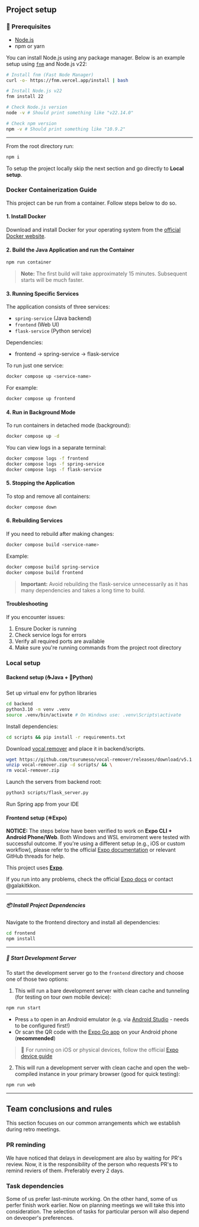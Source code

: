 ## Project setup

### 🧱  Prerequisites

- [Node.js](https://nodejs.org/en/)
- npm or yarn

You can install Node.js using any package manager. Below is an example setup using [`fnm`](https://github.com/Schniz/fnm) and Node.js v22:

```bash
# Install fnm (Fast Node Manager)
curl -o- https://fnm.vercel.app/install | bash

# Install Node.js v22
fnm install 22

# Check Node.js version
node -v # Should print something like "v22.14.0"

# Check npm version
npm -v # Should print something like "10.9.2"
```

---

From the root directory run:

```bash
npm i
```

To setup the project locally skip the next section and go directly to **Local setup**.

### Docker Containerization Guide

This project can be run from a container. Follow steps below to do so.

#### 1. Install Docker

Download and install Docker for your operating system from the [official Docker website](https://docs.docker.com/get-docker/).

#### 2. Build the Java Application and run the Container

```bash
npm run container
```

> **Note:** The first build will take approximately 15 minutes. Subsequent starts will be much faster.

#### 3. Running Specific Services

The application consists of three services:

- `spring-service` (Java backend)
- `frontend` (Web UI)
- `flask-service` (Python service)

Dependencies:

- frontend → spring-service → flask-service

To run just one service:

```bash
docker compose up <service-name>
```

For example:

```bash
docker compose up frontend
```

#### 4. Run in Background Mode

To run containers in detached mode (background):

```bash
docker compose up -d
```

You can view logs in a separate terminal:

```bash
docker compose logs -f frontend
docker compose logs -f spring-service
docker compose logs -f flask-service
```

#### 5. Stopping the Application

To stop and remove all containers:

```bash
docker compose down
```

#### 6. Rebuilding Services

If you need to rebuild after making changes:

```bash
docker compose build <service-name>
```

Example:

```bash
docker compose build spring-service
docker compose build frontend
```

> **Important:** Avoid rebuilding the flask-service unnecessarily as it has many dependencies and takes a long time to build.

#### Troubleshooting

If you encounter issues:

1. Ensure Docker is running
2. Check service logs for errors
3. Verify all required ports are available
4. Make sure you're running commands from the project root directory

### Local setup

#### Backend setup (☕Java + 🐍Python)

Set up virtual env for python libraries

```bash
cd backend
python3.10 -m venv .venv
source .venv/bin/activate # On Windows use: .venv\Scripts\activate
```

Install dependencies:

```bash
cd scripts && pip install -r requirements.txt
```

Download [vocal remover](<https://github.com/tsurumeso/vocal-remover/releases/download/v5.1.1/vocal-remover-v5.1.1.zip>) and place it in backend/scripts.

```bash
wget https://github.com/tsurumeso/vocal-remover/releases/download/v5.1.1/vocal-remover-v5.1.1.zip -O vocal-remover.zip && \
unzip vocal-remover.zip -d scripts/ && \
rm vocal-remover.zip
```

Launch the servers from backend root:

```bash
python3 scripts/flask_server.py
```

Run Spring app from your IDE

#### Frontend setup (⚛️Expo)

**NOTICE:** The steps below have been verified to work on **Expo CLI + Android Phone/Web**. Both Windows and WSL enviroment were tested with successful outcome.
If you're using a different setup (e.g., iOS or custom workflow), please refer to the official [Expo documentation](https://docs.expo.dev/get-started/start-developing/) or relevant GitHub threads for help.

This project uses **[Expo](https://expo.dev/)**.

If you run into any problems, check the official [Expo docs](https://docs.expo.dev/get-started/start-developing/) or contact @galakitkkon.

---

##### 📦 Install Project Dependencies

Navigate to the frontend directory and install all dependencies:

```bash
cd frontend
npm install
```

---

##### 🧪 Start Development Server

To start the development server go to the `frontend` directory and choose one of those two options:

1. This will run a bare development server with clean cache and tunneling (for testing on tour own mobile device):

```bash
npm run start
```

- Press `a` to open in an Android emulator (e.g. via [Android Studio](https://developer.android.com/studio) - needs to be configured first!)
- Or scan the QR code with the [Expo Go app](https://play.google.com/store/apps/details?id=host.exp.exponent&pli=1) on your Android phone (**recommended**)

> 📘 For running on iOS or physical devices, follow the official [Expo device guide](https://docs.expo.dev/workflow/run-on-device/)

2. This will run a development server with clean cache and open the web-compiled instance in your primary browser (good for quick testing):

```bash
npm run web
```

---

## Team conclusions and rules

This section focuses on our common arrangements which we establish during retro meetings.

### PR reminding

We have noticed that delays in development are also by waiting for PR's review.
Now, it is the responsibility of the person who requests PR's to remind reviers of them. Preferably every 2 days.

### Task dependencies

Some of us prefer last-minute working. On the other hand, some of us perfer finish work earlier.
Now on planning meetings we will take this into consideration. The selection of tasks for particular person will also depend on deveoper's preferences.

